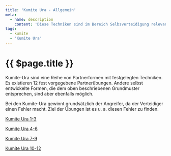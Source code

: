 ```yaml
---
title: 'Kumite Ura - Allgemein'
meta:
  - name: description
    content: 'Diese Techniken sind im Bereich Selbsverteidigung relevant. Die Distanz ist  kurz. In der Regel reichen Sanchin-Dachi Stellungen, um den Partner zu erreichen. Auf einen Angriff erfolgt eine Abwehrtechnik mit Konter, die der Angreifer seinerseits wieder blockt und mit einem abschließenden Konter beantwortet.'
tags:
  - kumite
  - 'Kumite Ura'
---
```


# {{ $page.title }}

<ShowDescription />

Kumite-Ura sind eine Reihe von Partnerformen mit festgelegten Techniken. Es existieren 12 fest vorgegebene Partnerübungen. Andere selbst entwickelte Formen, die dem oben beschriebenen Grundmuster entsprechen, sind aber ebenfalls möglich.

Bei den Kumite-Ura gewinnt grundsätzlich der Angreifer, da der Verteidiger einen Fehler macht. Ziel der Übungen ist es u. a. diesen Fehler zu finden.

[Kumite Ura 1-3](/kumite/kumite_ura_1-3/)

[Kumite Ura 4-6](/kumite/kumite_ura_4-6/)

[Kumite Ura 7-9](/kumite/kumite_ura_7-9/)

[Kumite Ura 10-12](/kumite/kumite_ura_10-12/)